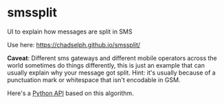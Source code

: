 # smssplit
UI to explain how messages are split in SMS

Use here: https://chadselph.github.io/smssplit/

**Caveat**: Different sms gateways and different mobile operators across the world sometimes do things differently, this is just an example that can usually explain why your message got split. Hint: it's usually because of a punctuation mark or whitespace that isn't encodable in GSM.

Here's a [Python API](https://github.com/chrisconlon-klaviyo/sms-toolkit) based on this algorithm.
